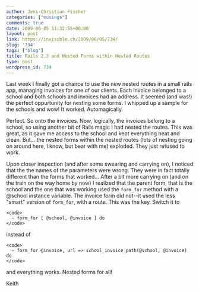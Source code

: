 ```yaml
---
author: Jens-Christian Fischer
categories: ["musings"]
comments: true
date: 2009-06-05 11:32:55+00:00
layout: post
link: https://invisible.ch/2009/06/05/734/
slug: '734'
tags: ["blog"]
title: Rails 2.3 and Nested Forms within Nested Routes
type: post
wordpress_id: 734
---
```


Last week I finally got a chance to use the new nested routes in a small rails app, managing invoices for one of our clients. Each invoice belonged to a school and both schools and invoices had an address. It seemed (and was!) the perfect oppurtunity for nesting some forms. I whipped up a sample for the schools and wow! It worked. Automagically. 

Perfect. So onto the invoices. Now, logically, the invoices belong to a school, so using another bit of Rails magic I had nested the routes. This was great, as it gave me access to the school and kept everything neat and clean. But... the nested forms within the nested routes (lots of nesting going on around here, I know, but bear with me) exploded. They just refused to work. 

Upon closer inspection (and after some swearing and carrying on), I noticed that the the names of the parameters were wrong. They were in fact totally different than the forms that worked... After a bit more carrying on (and on the train on the way home by now) I realized that the parent form, that is the school and the one that was working used the `form_for` method with a @school instance variable. The invoice form did not--it used the less "smart" version of `form_for`, with a route. This was the key. Switch it to 


    
    <code>
      - form_for [ @school, @invoice ] do
    </code>


  
instead of 


    
    <code>
      - form_for @invoice, url => school_invoice_path(@school, @invoice) do
    </code>


  
and everything works. Nested forms for all!

Keith
